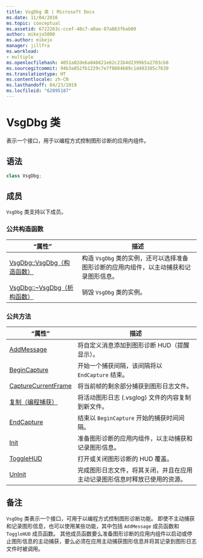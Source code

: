 ```yaml
---
title: VsgDbg 类 | Microsoft Docs
ms.date: 11/04/2016
ms.topic: conceptual
ms.assetid: 6722263c-ccef-40c7-a0ae-87a863fbab00
author: mikejo5000
ms.author: mikejo
manager: jillfra
ms.workload:
- multiple
ms.openlocfilehash: 4051a02de6a046621e62c21b4d2399b5a2703cb8
ms.sourcegitcommit: 94b3a052fb1229c7e7f8804b09c1d403385c7630
ms.translationtype: HT
ms.contentlocale: zh-CN
ms.lasthandoff: 04/23/2019
ms.locfileid: "62895187"
---
```

# <a name="vsgdbg-class"></a>VsgDbg 类
表示一个接口，用于以编程方式控制图形诊断的应用内组件。

## <a name="syntax"></a>语法

```C++
class VsgDbg;
```

## <a name="members"></a>成员
 `VsgDbg` 类支持以下成员。

### <a name="public-constructors"></a>公共构造函数

|“属性”|描述|
|----------|-----------------|
|[VsgDbg::VsgDbg（构造函数）](vsgdbg-vsgdbg-constructor.md)|构造 `VsgDbg` 类的实例，还可以选择准备图形诊断的应用内组件，以主动捕获和记录图形信息。|
|[VsgDbg::~VsgDbg（析构函数）](vsgdbg-tilde-vsgdbg-destructor.md)|销毁 `VsgDbg` 类的实例。|

### <a name="public-methods"></a>公共方法

|“属性”|描述|
|----------|-----------------|
|[AddMessage](addmessage.md)|将自定义消息添加到图形诊断 HUD（提醒显示）。|
|[BeginCapture](begincapture.md)|开始一个捕获间隔，该间隔将以 `EndCapture` 结束。|
|[CaptureCurrentFrame](capturecurrentframe.md)|将当前帧的剩余部分捕获到图形日志文件。|
|[复制（编程捕获）](copy-programmatic-capture.md)|将活动图形日志 (.vsglog) 文件的内容复制到新文件。|
|[EndCapture](endcapture.md)|结束以 `BeginCapture` 开始的捕获时间间隔。|
|[Init](init.md)|准备图形诊断的应用内组件，以主动捕获和记录图形信息。|
|[ToggleHUD](togglehud.md)|打开或关闭图形诊断的 HUD 覆盖。|
|[UnInit](uninit.md)|完成图形日志文件，将其关闭，并且在应用主动记录图形信息时释放已使用的资源。|

## <a name="remarks"></a>备注
 `VsgDbg` 类表示一个接口，可用于以编程方式控制图形诊断功能。 即使不主动捕获和记录图形信息，也可以使用某些功能，其中包括 `AddMessage` 成员函数和 `ToggleHUD` 成员函数。 其他成员函数要么准备图形诊断的应用内组件以启动或停止图形信息的主动捕获，要么必须在应用主动捕获图形信息并将其记录到图形日志文件时被调用。